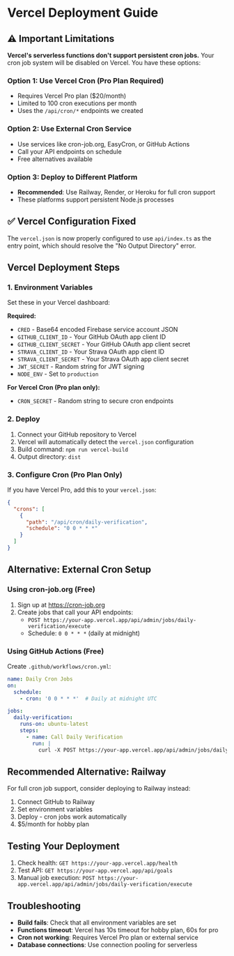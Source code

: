 # Vercel Deployment Guide

## ⚠️ Important Limitations

**Vercel's serverless functions don't support persistent cron jobs.** Your cron job system will be disabled on Vercel. You have these options:

### Option 1: Use Vercel Cron (Pro Plan Required)
- Requires Vercel Pro plan ($20/month)
- Limited to 100 cron executions per month
- Uses the `/api/cron/*` endpoints we created

### Option 2: Use External Cron Service
- Use services like cron-job.org, EasyCron, or GitHub Actions
- Call your API endpoints on schedule
- Free alternatives available

### Option 3: Deploy to Different Platform
- **Recommended**: Use Railway, Render, or Heroku for full cron support
- These platforms support persistent Node.js processes

## ✅ Vercel Configuration Fixed

The `vercel.json` is now properly configured to use `api/index.ts` as the entry point, which should resolve the "No Output Directory" error.

## Vercel Deployment Steps

### 1. Environment Variables
Set these in your Vercel dashboard:

**Required:**
- `CRED` - Base64 encoded Firebase service account JSON
- `GITHUB_CLIENT_ID` - Your GitHub OAuth app client ID
- `GITHUB_CLIENT_SECRET` - Your GitHub OAuth app client secret
- `STRAVA_CLIENT_ID` - Your Strava OAuth app client ID
- `STRAVA_CLIENT_SECRET` - Your Strava OAuth app client secret
- `JWT_SECRET` - Random string for JWT signing
- `NODE_ENV` - Set to `production`

**For Vercel Cron (Pro plan only):**
- `CRON_SECRET` - Random string to secure cron endpoints

### 2. Deploy
1. Connect your GitHub repository to Vercel
2. Vercel will automatically detect the `vercel.json` configuration
3. Build command: `npm run vercel-build`
4. Output directory: `dist`

### 3. Configure Cron (Pro Plan Only)
If you have Vercel Pro, add this to your `vercel.json`:

```json
{
  "crons": [
    {
      "path": "/api/cron/daily-verification",
      "schedule": "0 0 * * *"
    }
  ]
}
```

## Alternative: External Cron Setup

### Using cron-job.org (Free)
1. Sign up at https://cron-job.org
2. Create jobs that call your API endpoints:
   - `POST https://your-app.vercel.app/api/admin/jobs/daily-verification/execute`
   - Schedule: `0 0 * * *` (daily at midnight)

### Using GitHub Actions (Free)
Create `.github/workflows/cron.yml`:

```yaml
name: Daily Cron Jobs
on:
  schedule:
    - cron: '0 0 * * *'  # Daily at midnight UTC

jobs:
  daily-verification:
    runs-on: ubuntu-latest
    steps:
      - name: Call Daily Verification
        run: |
          curl -X POST https://your-app.vercel.app/api/admin/jobs/daily-verification/execute
```

## Recommended Alternative: Railway

For full cron job support, consider deploying to Railway instead:

1. Connect GitHub to Railway
2. Set environment variables
3. Deploy - cron jobs work automatically
4. $5/month for hobby plan

## Testing Your Deployment

1. Check health: `GET https://your-app.vercel.app/health`
2. Test API: `GET https://your-app.vercel.app/api/goals`
3. Manual job execution: `POST https://your-app.vercel.app/api/admin/jobs/daily-verification/execute`

## Troubleshooting

- **Build fails**: Check that all environment variables are set
- **Functions timeout**: Vercel has 10s timeout for hobby plan, 60s for pro
- **Cron not working**: Requires Vercel Pro plan or external service
- **Database connections**: Use connection pooling for serverless